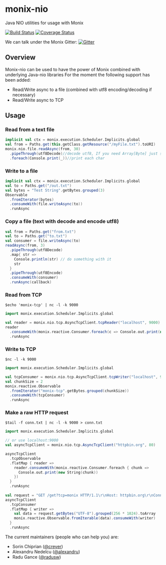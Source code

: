 # monix-nio

Java NIO utilities for usage with Monix

[![Build Status](https://travis-ci.org/monix/monix-nio.svg?branch=master)](https://travis-ci.org/monix/monix-nio)
[![Coverage Status](https://codecov.io/gh/monix/monix-nio/coverage.svg?branch=master)](https://codecov.io/gh/monix/monix-nio?branch=master)


We can talk under the Monix Gitter:
[![Gitter](https://badges.gitter.im/Join%20Chat.svg)](https://gitter.im/monix/monix?utm_source=badge&utm_medium=badge&utm_campaign=pr-badge&utm_content=badge)

## Overview
Monix-nio can be used to have the power of Monix combined with underlying Java-nio libraries
For the moment the following support has been added:
- Read/Write async to a file (combined with utf8 encoding/decoding if necessary)
- Read/Write async to TCP

## Usage
### Read from a text file

```scala
implicit val ctx = monix.execution.Scheduler.Implicits.global
val from = Paths.get(this.getClass.getResource("/myFile.txt").toURI)
monix.nio.file.readAsync(from, 30)
  .pipeThrough(utf8Decode)//decode utf8, If you need Array[Byte] just skip the decoding
  .foreach(Console.print(_))//print each char
```

### Write to a file
```scala
implicit val ctx = monix.execution.Scheduler.Implicits.global
val to = Paths.get("/out.txt")
val bytes = "Test String".getBytes.grouped(3)
Observable
  .fromIterator(bytes)
  .consumeWith(file.writeAsync(to))
  .runAsync
```
### Copy a file (text with decode and encode utf8)
```scala
val from = Paths.get("from.txt")
val to = Paths.get("to.txt")
val consumer = file.writeAsync(to)
readAsync(from, 3)
  .pipeThrough(utf8Decode)
  .map{ str =>
    Console.println(str) // do something with it
    str
  }
  .pipeThrough(utf8Encode)
  .consumeWith(consumer)
  .runAsync(callback)
```

### Read from TCP
```commandline
$echo 'monix-tcp' | nc -l -k 9000
```
```scala
import monix.execution.Scheduler.Implicits.global

val reader = monix.nio.tcp.AsyncTcpClient.tcpReader("localhost", 9000)
reader
  .consumeWith(monix.reactive.Consumer.foreach(c => Console.out.print(new String(c))))
  .runAsync
```

### Write to TCP
```commandline
$nc -l -k 9000
```
```scala
import monix.execution.Scheduler.Implicits.global

val tcpConsumer = monix.nio.tcp.AsyncTcpClient.tcpWriter("localhost", 9000)
val chunkSize = 2
monix.reactive.Observable
  .fromIterator("monix-tcp".getBytes.grouped(chunkSize))
  .consumeWith(tcpConsumer)
  .runAsync
```

### Make a raw HTTP request
```commandline
$tail -f conn.txt | nc -l -k 9000 > conn.txt
```
```scala
import monix.execution.Scheduler.Implicits.global

// or use localhost:9000
val asyncTcpClient = monix.nio.tcp.AsyncTcpClient("httpbin.org", 80)

asyncTcpClient
  .tcpObservable
  .flatMap { reader =>
    reader.consumeWith(monix.reactive.Consumer.foreach { chunk =>
      Console.out.print(new String(chunk))
    })
  }
  .runAsync
  
val request = "GET /get?tcp=monix HTTP/1.1\r\nHost: httpbin.org\r\nConnection: keep-alive\r\n\r\n"
asyncTcpClient
  .tcpConsumer
  .flatMap { writer =>
    val data = request.getBytes("UTF-8").grouped(256 * 1024).toArray
    monix.reactive.Observable.fromIterable(data).consumeWith(writer)
  }
  .runAsync
```

The current maintainers (people who can help you) are:
- Sorin Chiprian ([@creyer](https://github.com/creyer))
- Alexandru Nedelcu ([@alexandru](https://github.com/alexandru))
- Radu Gance ([@radusw](https://github.com/radusw))




